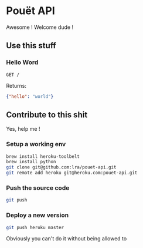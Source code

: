 # Pouët API

Awesome ! Welcome dude !

## Use this stuff

### Hello Word

`GET /`

Returns:

```json
{"hello": "world"}
```

## Contribute to this shit

Yes, help me !

### Setup a working env

```bash
brew install heroku-toolbelt
brew install python
git clone git@github.com:lra/pouet-api.git
git remote add heroku git@heroku.com:pouet-api.git
```

### Push the source code

```bash
git push
```

### Deploy a new version

```bash
git push heroku master
```

Obviously you can't do it without being allowed to
